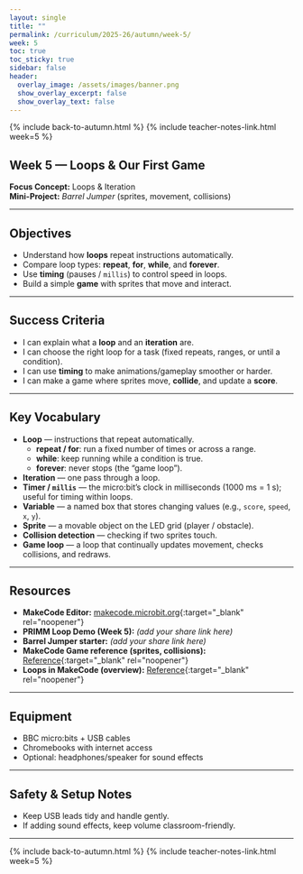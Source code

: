 ```yaml
---
layout: single
title: ""
permalink: /curriculum/2025-26/autumn/week-5/
week: 5
toc: true
toc_sticky: true
sidebar: false
header:
  overlay_image: /assets/images/banner.png
  show_overlay_excerpt: false
  show_overlay_text: false
---
```


{% include back-to-autumn.html %}
{% include teacher-notes-link.html week=5 %}

## Week 5 — Loops & Our First Game

**Focus Concept:** Loops & Iteration  
**Mini-Project:** *Barrel Jumper* (sprites, movement, collisions)

---

## Objectives
- Understand how **loops** repeat instructions automatically.
- Compare loop types: **repeat**, **for**, **while**, and **forever**.
- Use **timing** (pauses / `millis`) to control speed in loops.
- Build a simple **game** with sprites that move and interact.

---

## Success Criteria
- I can explain what a **loop** and an **iteration** are.
- I can choose the right loop for a task (fixed repeats, ranges, or until a condition).
- I can use **timing** to make animations/gameplay smoother or harder.
- I can make a game where sprites move, **collide**, and update a **score**.

---

## Key Vocabulary
- **Loop** — instructions that repeat automatically.  
  - **repeat / for**: run a fixed number of times or across a range.  
  - **while**: keep running while a condition is true.  
  - **forever**: never stops (the “game loop”).
- **Iteration** — one pass through a loop.
- **Timer / `millis`** — the micro:bit’s clock in milliseconds (1000 ms = 1 s); useful for timing within loops.
- **Variable** — a named box that stores changing values (e.g., `score`, `speed`, `x`, `y`).
- **Sprite** — a movable object on the LED grid (player / obstacle).
- **Collision detection** — checking if two sprites touch.
- **Game loop** — a loop that continually updates movement, checks collisions, and redraws.

---

## Resources
- **MakeCode Editor:** [makecode.microbit.org](https://makecode.microbit.org){:target="_blank" rel="noopener"}
- **PRIMM Loop Demo (Week 5):** *(add your share link here)*  
- **Barrel Jumper starter:** *(add your share link here)*  
- **MakeCode Game reference (sprites, collisions):** [Reference](https://makecode.microbit.org/reference/game){:target="_blank" rel="noopener"}
- **Loops in MakeCode (overview):** [Reference](https://makecode.microbit.org/reference/loops){:target="_blank" rel="noopener"}

---

## Equipment
- BBC micro:bits + USB cables  
- Chromebooks with internet access  
- Optional: headphones/speaker for sound effects

---

## Safety & Setup Notes
- Keep USB leads tidy and handle gently.
- If adding sound effects, keep volume classroom-friendly.

---

{% include back-to-autumn.html %}
{% include teacher-notes-link.html week=5 %}

